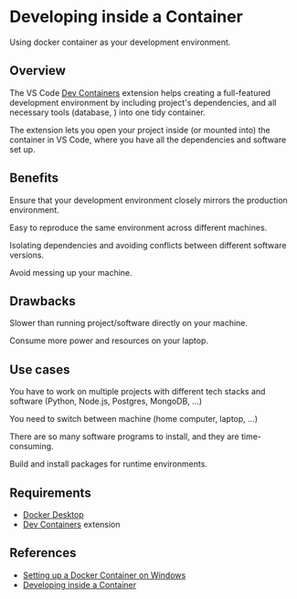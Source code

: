 # Developing inside a Container

Using docker container as your development environment.

## Overview

The VS Code [Dev Containers](https://marketplace.visualstudio.com/items?itemName=ms-vscode-remote.remote-containers) extension helps creating a full-featured development environment by including project's dependencies, and all necessary tools (database, ) into one tidy container. 

The extension lets you open your project inside (or mounted into) the container in VS Code, where you have all the dependencies and software set up.


## Benefits

Ensure that your development environment closely mirrors the production environment.

Easy to reproduce the same environment across different machines.

Isolating dependencies and avoiding conflicts between different software versions.

Avoid messing up your machine.


## Drawbacks

Slower than running project/software directly on your machine.

Consume more power and resources on your laptop.


## Use cases

You have to work on multiple projects with different tech stacks and software (Python, Node.js, Postgres, MongoDB, ...)

You need to switch between machine (home computer, laptop, ...)

There are so many software programs to install, and they are time-consuming.

Build and install packages for runtime environments.


## Requirements

* [Docker Desktop](https://www.docker.com/products/docker-desktop/)
* [Dev Containers](https://marketplace.visualstudio.com/items?itemName=ms-vscode-remote.remote-containers) extension


## References

- [Setting up a Docker Container on Windows](https://code.visualstudio.com/docs/python/tutorial-fastapi#_setting-up-a-docker-container-on-windows)
- [Developing inside a Container](https://code.visualstudio.com/docs/devcontainers/containers)